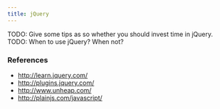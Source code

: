 ```yaml
---
title: jQuery
---
```


TODO: Give some tips as so whether you should invest time in jQuery.
TODO: When to use jQuery? When not?

### References

- http://learn.jquery.com/
- http://plugins.jquery.com/
- http://www.unheap.com/
- http://plainjs.com/javascript/

